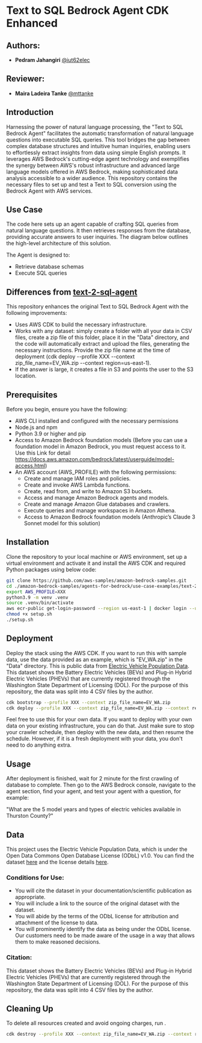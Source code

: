 # Text to SQL Bedrock Agent CDK Enhanced

## Authors:
- **Pedram Jahangiri** [@iut62elec](https://github.com/iut62elec)

## Reviewer:
- **Maira Ladeira Tanke** [@mttanke](https://github.com/mttanke)

## Introduction
Harnessing the power of natural language processing, the "Text to SQL Bedrock Agent" facilitates the automatic transformation of natural language questions into executable SQL queries. This tool bridges the gap between complex database structures and intuitive human inquiries, enabling users to effortlessly extract insights from data using simple English prompts. It leverages AWS Bedrock's cutting-edge agent technology and exemplifies the synergy between AWS's robust infrastructure and advanced large language models offered in AWS Bedrock, making sophisticated data analysis accessible to a wider audience. This repository contains the necessary files to set up and test a Text to SQL conversion using the Bedrock Agent with AWS services.

## Use Case
The code here sets up an agent capable of crafting SQL queries from natural language questions. It then retrieves responses from the database, providing accurate answers to user inquiries. The diagram below outlines the high-level architecture of this solution.

The Agent is designed to:
- Retrieve database schemas
- Execute SQL queries

## Differences from [text-2-sql-agent](https://github.com/aws-samples/amazon-bedrock-samples/tree/main/agents-for-bedrock/use-case-examples/text-2-sql-agent)


This repository enhances the original Text to SQL Bedrock Agent with the following improvements:

- Uses AWS CDK to build the necessary infrastructure.
- Works with any dataset: simply create a folder with all your data in CSV files, create a zip file of this folder, place it in the "Data" directory, and the code will automatically extract and upload the files, generating the necessary instructions. Provide the zip file name at the time of deployment (cdk deploy --profile XXX --context zip_file_name=EV_WA.zip --context region=us-east-1).
- If the answer is large, it creates a file in S3 and points the user to the S3 location.




## Prerequisites
Before you begin, ensure you have the following:
- AWS CLI installed and configured with the necessary permissions
- Node.js and npm
- Python 3.9 or higher and pip
- Access to Amazon Bedrock foundation models (Before you can use a foundation model in Amazon Bedrock, you must request access to it. Use this Link for detail https://docs.aws.amazon.com/bedrock/latest/userguide/model-access.html)
- An AWS account (AWS_PROFILE) with the following permissions:
  - Create and manage IAM roles and policies.
  - Create and invoke AWS Lambda functions.
  - Create, read from, and write to Amazon S3 buckets.
  - Access and manage Amazon Bedrock agents and models.
  - Create and manage Amazon Glue databases and crawlers.
  - Execute queries and manage workspaces in Amazon Athena.
  - Access to Amazon Bedrock foundation models (Anthropic’s Claude 3 Sonnet model for this solution)



## Installation
Clone the repository to your local machine or AWS environment, set up a virtual environment and activate it and install the AWS CDK and required Python packages using below code:

```bash
git clone https://github.com/aws-samples/amazon-bedrock-samples.git
cd ./amazon-bedrock-samples/agents-for-bedrock/use-case-examples/text-2-sql-agent-cdk-enhanced
export AWS_PROFILE=XXX
python3.9 -m venv .venv
source .venv/bin/activate
aws ecr-public get-login-password --region us-east-1 | docker login --username AWS --password-stdin public.ecr.aws
chmod +x setup.sh
./setup.sh
```

## Deployment 
Deploy the stack using the AWS CDK. 
If you want to run this with sample data, use the data provided as an example, which is "EV_WA.zip" in the "Data" directory. This is public data from [Electric Vehicle Population Data](https://catalog.data.gov/dataset/electric-vehicle-population-data). This dataset shows the Battery Electric Vehicles (BEVs) and Plug-in Hybrid Electric Vehicles (PHEVs) that are currently registered through the Washington State Department of Licensing (DOL). For the purpose of this repository, the data was split into 4 CSV files by the author. 

```bash
cdk bootstrap --profile XXX --context zip_file_name=EV_WA.zip
cdk deploy --profile XXX --context zip_file_name=EV_WA.zip --context region=us-east-1
```

Feel free to use this for your own data. If you want to deploy with your own data on your existing infrastructure, you can do that. Just make sure to stop your crawler schedule, then deploy with the new data, and then resume the schedule. However, if it is a fresh deployment with your data, you don't need to do anything extra.

## Usage
After deployment is finished, wait for 2 minute for the first crawling of database to complete. Then go to the AWS Bedrock console, navigate to the agent section, find your agent, and test your agent with a question, for example:

"What are the 5 model years and types of electric vehicles available in Thurston County?"

## Data
This project uses the Electric Vehicle Population Data, which is under the Open Data Commons Open Database License (ODbL) v1.0. You can find the dataset [here](https://catalog.data.gov/dataset/electric-vehicle-population-data) and the license details [here](https://opendatacommons.org/licenses/odbl/1-0/).

### Conditions for Use:
- You will cite the dataset in your documentation/scientific publication as appropriate.
- You will include a link to the source of the original dataset with the dataset.
- You will abide by the terms of the ODbL license for attribution and attachment of the license to data.
- You will prominently identify the data as being under the ODbL license. Our customers need to be made aware of the usage in a way that allows them to make reasoned decisions.


### Citation:
This dataset shows the Battery Electric Vehicles (BEVs) and Plug-in Hybrid Electric Vehicles (PHEVs) that are currently registered through the Washington State Department of Licensing (DOL). For the purpose of this repository, the data was split into 4 CSV files by the author. 


## Cleaning Up

To delete all resources created and avoid ongoing charges, run .

```bash
cdk destroy --profile XXX --context zip_file_name=EV_WA.zip --context region=us-east-1
```